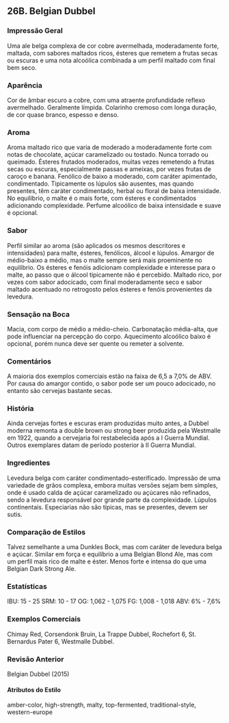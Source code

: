 ## 26B. Belgian Dubbel

### Impressão Geral

Uma ale belga complexa de cor cobre avermelhada, moderadamente forte, maltada, com sabores maltados ricos, ésteres que remetem a frutas secas ou escuras e uma nota alcoólica combinada a um perfil maltado com final bem seco.

### Aparência

Cor de âmbar escuro a cobre, com uma atraente profundidade reflexo avermelhado. Geralmente límpida. Colarinho cremoso com longa duração, de cor quase branco, espesso e denso.

### Aroma

Aroma maltado rico que varia de moderado a moderadamente forte com notas de chocolate, açúcar caramelizado ou tostado. Nunca torrado ou queimado. Ésteres frutados moderados, muitas vezes remetendo a frutas secas ou escuras, especialmente passas e ameixas, por vezes frutas de caroço e banana. Fenólico de baixo a moderado, com caráter apimentado, condimentado. Tipicamente os lúpulos são ausentes, mas quando presentes, têm caráter condimentado, herbal ou floral de baixa intensidade. No equilíbrio, o malte é o mais forte, com ésteres e condimentados adicionando complexidade. Perfume alcoólico de baixa intensidade e suave é opcional.

### Sabor

Perfil similar ao aroma (são aplicados os mesmos descritores e intensidades) para malte, ésteres, fenólicos, álcool e lúpulos. Amargor de médio-baixo a médio, mas o malte sempre será mais proeminente no equilíbrio. Os ésteres e fenóis adicionam complexidade e interesse para o malte, ao passo que o álcool tipicamente não é percebido. Maltado rico, por vezes com sabor adocicado, com final moderadamente seco e sabor maltado acentuado no retrogosto pelos ésteres e fenóis provenientes da levedura.

### Sensação na Boca

Macia, com corpo de médio a médio-cheio. Carbonatação média-alta, que pode influenciar na percepção do corpo. Aquecimento alcoólico baixo é opcional, porém nunca deve ser quente ou remeter a solvente.

### Comentários

A maioria dos exemplos comerciais estão na faixa de 6,5 a 7,0% de ABV. Por causa do amargor contido, o sabor pode ser um pouco adocicado, no entanto são cervejas bastante secas.

### História

Ainda cervejas fortes e escuras eram produzidas muito antes, a Dubbel moderna remonta a double brown ou strong beer produzida pela Westmalle em 1922, quando a cervejaria foi restabelecida após a I Guerra Mundial. Outros exemplares datam de período posterior à II Guerra Mundial.

### Ingredientes

Levedura belga com caráter condimentado-esterificado. Impressão de uma variedade de grãos complexa, embora muitas versões sejam bem simples, onde é usado calda de açúcar caramelizado ou açúcares não refinados, sendo a levedura responsável por grande parte da complexidade. Lúpulos continentais. Especiarias não são típicas, mas se presentes, devem ser sutis.

### Comparação de Estilos

Talvez semelhante a uma Dunkles Bock, mas com caráter de levedura belga e açúcar. Similar em força e equilíbrio a uma Belgian Blond Ale, mas com um perfil mais rico de malte e éster. Menos forte e intensa do que uma Belgian Dark Strong Ale.

### Estatísticas

IBU: 15 - 25 SRM: 10 - 17 OG: 1,062 - 1,075 FG: 1,008 - 1,018 ABV: 6% - 7,6%

### Exemplos Comerciais

Chimay Red, Corsendonk Bruin, La Trappe Dubbel, Rochefort 6, St. Bernardus Pater 6, Westmalle Dubbel.

### Revisão Anterior

Belgian Dubbel (2015)

#### Atributos do Estilo

amber-color, high-strength, malty, top-fermented, traditional-style, western-europe
